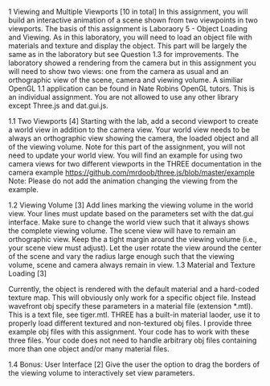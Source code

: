 1 Viewing and Multiple Viewports [10 in total]
In this assignment, you will build an interactive animation of a scene shown from two viewpoints in two viewports. The basis of this assignment is Laboraory 5 - Object Loading and Viewing. As in this laboratory, you will need to load an object file with materials and texture and display the object. This part will be largely the same as in the laboratory but see Question 1.3 for improvements. The laboratory showed a rendering from the camera but in this assignment you will need to show two views: one from the camera as usual and an orthographic view of the scene, camera and viewing volume. A similiar OpenGL 1.1 application can be found in Nate Robins OpenGL tutors.
This is an individual assignment. You are not allowed to use any other library except Three.js and dat.gui.js.

1.1 Two Viewports [4]
Starting with the lab, add a second viewport to create a world view in addition to the camera view. Your world view needs to be always an orthographic view showing the camera, the loaded object
and all of the viewing volume. Note for this part of the assignment, you will not need to update your
world view. You will find an example for using two camera views for two different viewports in the
THREE documentation in the camera example https://github.com/mrdoob/three.js/blob/master/example Note: Please do not add the animation changing the viewing from the example.

1.2 Viewing Volume [3]
Add lines marking the viewing volume in the world view. Your lines must update based on the parameters set with the dat.gui interface. Make sure to change the world view such that it always shows the complete viewing volume. The scene view will have to remain an orthographic view. Keep the a tight margin around the viewing volume (i.e., your scene view must adjust). Let the user rotate the view around the center of the scene and vary the radius large enough such that the viewing volume, scene and camera always remain in view.
1.3 Material and Texture Loading [3]

Currently, the object is rendered with the default material and a hard-coded texture map. This will obviously only work for a specific object file. Instead wavefront obj specify these parameters in a material file (extension *.mtl). This is a text file, see tiger.mtl. THREE has a built-in material laoder, use it to properly load different textured and non-textured obj files. I provide three example obj files with this assignment. Your code has to work with these three files. Your code does not need to handle arbitrary obj files containing more than one object and/or many material files.

1.4 Bonus: User Interface [2]
Give the user the option to drag the borders of the viewing volume to interactively set view parameters.
